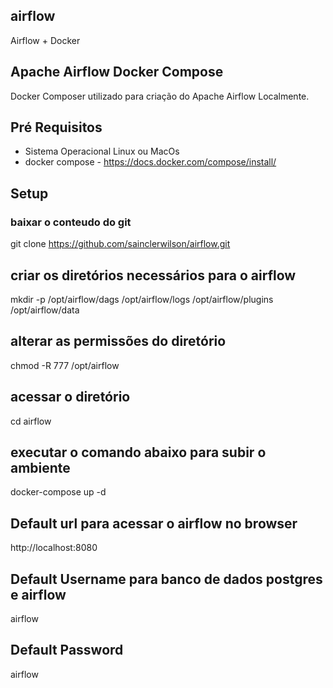## airflow
Airflow + Docker

## Apache Airflow Docker Compose
Docker Composer utilizado para criação do Apache Airflow Localmente.

## Pré Requisitos
- Sistema Operacional Linux ou MacOs
- docker compose    - https://docs.docker.com/compose/install/

## Setup
### baixar o conteudo do git
git clone https://github.com/sainclerwilson/airflow.git

## criar os diretórios necessários para o airflow
mkdir -p /opt/airflow/dags /opt/airflow/logs /opt/airflow/plugins /opt/airflow/data

## alterar as permissões do diretório
chmod -R 777 /opt/airflow

## acessar o diretório
cd airflow

## executar o comando abaixo para subir o ambiente
docker-compose up -d

## Default url para acessar o airflow no browser
http://localhost:8080

## Default Username para banco de dados postgres e airflow
airflow

## Default Password
airflow
